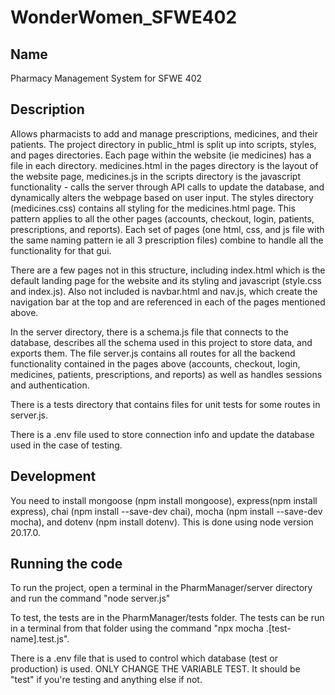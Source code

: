 # WonderWomen_SFWE402

## Name
Pharmacy Management System for SFWE 402

## Description
Allows pharmacists to add and manage prescriptions, medicines, and their patients. The project directory in public_html is split up
into scripts, styles, and pages directories. Each page within the website (ie medicines) has a file in each directory. medicines.html
in the pages directory is the layout of the website page, medicines.js in the scripts directory is the javascript functionality - calls
the server through API calls to update the database, and dynamically alters the webpage based on user input. The styles directory (medicines.css)
contains all styling for the medicines.html page. This pattern applies to all the other pages (accounts, checkout, login, patients, prescriptions, and reports).
Each set of pages (one html, css, and js file with the same naming pattern ie all 3 prescription files) combine to handle all the functionality for that gui.

There are a few pages not in this structure, including index.html which is the default landing page for the website and its styling and javascript (style.css and index.js).
Also not included is navbar.html and nav.js, which create the navigation bar at the top and are referenced in each of the pages mentioned above.

In the server directory, there is a schema.js file that connects to the database, describes all the schema used in this project to store data, and exports them. 
The file server.js contains all routes for all the backend functionality contained in the pages above (accounts, checkout, login, medicines, patients, prescriptions, 
and reports) as well as handles sessions and authentication. 

There is a tests directory that contains files for unit tests for some routes in server.js.

There is a .env file used to store connection info and update the database used in the case of testing.

## Development
You need to install mongoose (npm install mongoose), express(npm install express), chai (npm install --save-dev chai), 
mocha (npm install --save-dev mocha), and dotenv (npm install dotenv). This is done using node version 20.17.0.

## Running the code
To run the project, open a terminal in the PharmManager/server directory and run the command "node server.js"

To test, the tests are in the PharmManager/tests folder. The tests can be run in a terminal from that folder using the 
command "npx mocha .\[test-name].test.js".

There is a .env file that is used to control which database (test or production) is used. ONLY CHANGE THE VARIABLE TEST.
It should be "test" if you're testing and anything else if not. 

